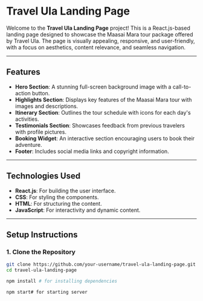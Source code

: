 ﻿# Travel Ula Landing Page

Welcome to the **Travel Ula Landing Page** project! This is a React.js-based landing page designed to showcase the Maasai Mara tour package offered by Travel Ula. The page is visually appealing, responsive, and user-friendly, with a focus on aesthetics, content relevance, and seamless navigation.

---

## **Features**
- **Hero Section**: A stunning full-screen background image with a call-to-action button.
- **Highlights Section**: Displays key features of the Maasai Mara tour with images and descriptions.
- **Itinerary Section**: Outlines the tour schedule with icons for each day's activities.
- **Testimonials Section**: Showcases feedback from previous travelers with profile pictures.
- **Booking Widget**: An interactive section encouraging users to book their adventure.
- **Footer**: Includes social media links and copyright information.

---

## **Technologies Used**
- **React.js**: For building the user interface.
- **CSS**: For styling the components.
- **HTML**: For structuring the content.
- **JavaScript**: For interactivity and dynamic content.

---

## **Setup Instructions**

### **1. Clone the Repository**
```bash
git clone https://github.com/your-username/travel-ula-landing-page.git
cd travel-ula-landing-page

npm install # for installing dependencies

npm start# for starting server


